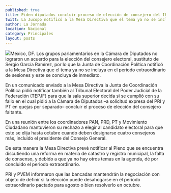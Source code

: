 ```yaml
---
published: true
title: Piden diputados concluir proceso de elección de consejero del IFE al no haber acuerdo
twitt: La Jucopo notificó a la Mesa Directiva que el tema ya no se incluya en el periodo extraordinario de sesiones y este se concluya de inmediato.
author: La Jornada
location: Nacional
category: Principales
layout: posts
---
```


![](http://i.imgur.com/PJeqXX1m.jpg)México, DF. Los grupos parlamentarios en la Cámara de Diputados no lograron un acuerdo para la elección del consejero electoral, sustituto de Sergio García Ramírez, por lo que la Junta de Coordinación Política notificó a la Mesa Directiva que el tema ya no se incluya en el periodo extraordinario de sesiones y este se concluya de inmediato.

En un comunicado enviado a la Mesa Directiva la Junta de Coordinación Política pidió notificar también al Tribunal Electoral del Poder Judicial de la Federación (TEPJF) para que la sala superior decida si se cumplió con su fallo en el cual pidió a la Cámara de Diputados –a solicitud expresa del PRI y PT en quejas por separado– concluir el proceso de elección del consejero faltante.

En una reunión entre los coordinadores PAN, PRD, PT y Movimiento Ciudadano mantuvieron su rechazo a elegir al candidato electoral para que este se elija hasta octubre cuando deben designarse cuatro consejeros más, incluido el presidente del Consejo General.

De esta manera la Mesa Directiva prevé notificar al Pleno que se encuentra discutiendo una reforma en materia de catastro y registro municipal, la falta de consenso, y debido a que ya no hay otros temas en la agenda, dé por concluido el periodo extraordinario.

PRI y PVEM informaron que las bancadas mantendrán la negociación con objeto de definir si la elección puede desahogarse en el periodo extraordinario pactado para agosto o bien resolverlo en octubre.

